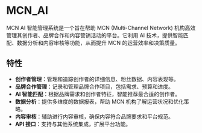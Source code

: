 # MCN_AI

MCN AI 智能管理系统是一个旨在帮助 MCN (Multi-Channel Network) 机构高效管理其创作者、品牌合作和内容营销活动的平台。它利用 AI 技术，提供智能匹配、数据分析和内容审核等功能，从而提升 MCN 的运营效率和决策质量。

## 特性

* **创作者管理**：管理和追踪创作者的详细信息、粉丝数据、内容表现等。
* **品牌合作管理**：记录和管理品牌合作项目，包括需求、预算和进度。
* **AI 智能匹配**：根据品牌需求和创作者特征，智能推荐最合适的创作者。
* **数据分析**：提供多维度的数据报表，帮助 MCN 机构了解运营状况和优化策略。
* **内容审核**：辅助进行内容审核，确保内容符合品牌要求和平台规范。
* **API 接口**：支持与其他系统集成，扩展平台功能。